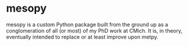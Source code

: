 # mesopy
mesopy is a custom Python package built from the ground up as a conglomeration of all (or most) of my PhD work at CMich. It is, in theory, eventually intended to replace or at least improve upon metpy.
